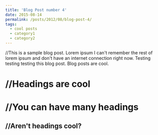 ```yaml
---
title: 'Blog Post number 4'
date: 2015-08-14
permalink: /posts/2012/08/blog-post-4/
tags:
  - cool posts
  - category1
  - category2
---
```


//This is a sample blog post. Lorem ipsum I can't remember the rest of lorem ipsum and don't have an internet connection right now. Testing testing testing this blog post. Blog posts are cool.

//Headings are cool
======

//You can have many headings
======

//Aren't headings cool?
------